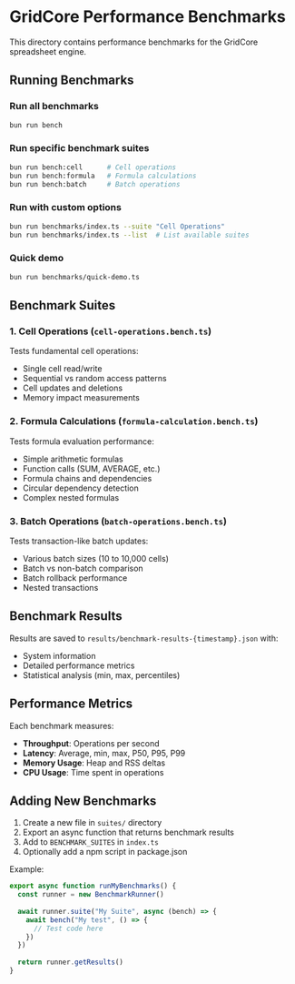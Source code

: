 # GridCore Performance Benchmarks

This directory contains performance benchmarks for the GridCore spreadsheet engine.

## Running Benchmarks

### Run all benchmarks
```bash
bun run bench
```

### Run specific benchmark suites
```bash
bun run bench:cell      # Cell operations
bun run bench:formula   # Formula calculations
bun run bench:batch     # Batch operations
```

### Run with custom options
```bash
bun run benchmarks/index.ts --suite "Cell Operations"
bun run benchmarks/index.ts --list  # List available suites
```

### Quick demo
```bash
bun run benchmarks/quick-demo.ts
```

## Benchmark Suites

### 1. Cell Operations (`cell-operations.bench.ts`)
Tests fundamental cell operations:
- Single cell read/write
- Sequential vs random access patterns
- Cell updates and deletions
- Memory impact measurements

### 2. Formula Calculations (`formula-calculation.bench.ts`)
Tests formula evaluation performance:
- Simple arithmetic formulas
- Function calls (SUM, AVERAGE, etc.)
- Formula chains and dependencies
- Circular dependency detection
- Complex nested formulas

### 3. Batch Operations (`batch-operations.bench.ts`)
Tests transaction-like batch updates:
- Various batch sizes (10 to 10,000 cells)
- Batch vs non-batch comparison
- Batch rollback performance
- Nested transactions

## Benchmark Results

Results are saved to `results/benchmark-results-{timestamp}.json` with:
- System information
- Detailed performance metrics
- Statistical analysis (min, max, percentiles)

## Performance Metrics

Each benchmark measures:
- **Throughput**: Operations per second
- **Latency**: Average, min, max, P50, P95, P99
- **Memory Usage**: Heap and RSS deltas
- **CPU Usage**: Time spent in operations

## Adding New Benchmarks

1. Create a new file in `suites/` directory
2. Export an async function that returns benchmark results
3. Add to `BENCHMARK_SUITES` in `index.ts`
4. Optionally add a npm script in package.json

Example:
```typescript
export async function runMyBenchmarks() {
  const runner = new BenchmarkRunner()
  
  await runner.suite("My Suite", async (bench) => {
    await bench("My test", () => {
      // Test code here
    })
  })
  
  return runner.getResults()
}
```